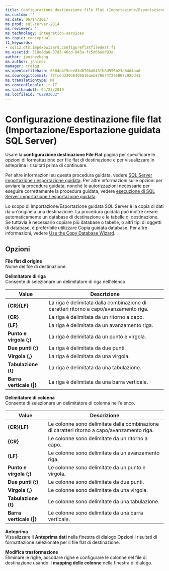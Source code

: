 ```yaml
---
title: Configurazione destinazione file flat (Importazione/Esportazione guidata SQL Server) | Microsoft Docs
ms.custom: ''
ms.date: 06/14/2017
ms.prod: sql-server-2014
ms.reviewer: ''
ms.technology: integration-services
ms.topic: conceptual
f1_keywords:
- sql12.dts.impexpwizard.configureflatfiledest.f1
ms.assetid: 318e8da0-37d3-46cd-943a-fc5d66aad93a
author: janinezhang
ms.author: janinez
manager: craigg
ms.openlocfilehash: 6504e4f5eee83d670b4843fb8d956b23a84d4aad
ms.sourcegitcommit: f7fced330b64d6616aeb8766747295807c92dd41
ms.translationtype: MT
ms.contentlocale: it-IT
ms.lasthandoff: 04/23/2019
ms.locfileid: "62893032"
---
```

# <a name="configure-flat-file-destination-sql-server-import-and-export-wizard"></a>Configurazione destinazione file flat (Importazione/Esportazione guidata SQL Server)
  Usare la **configurazione destinazione File Flat** pagina per specificare le opzioni di formattazione per file flat di destinazione e per visualizzare in anteprima i risultati prima di continuare.  
  
 Per altre informazioni su questa procedura guidata, vedere [SQL Server importazione / esportazione guidata](import-and-export-data-with-the-sql-server-import-and-export-wizard.md). Per altre informazioni sulle opzioni per avviare la procedura guidata, nonché le autorizzazioni necessarie per eseguire correttamente la procedura guidata, vedere [esecuzione di SQL Server importazione / esportazione guidata](start-the-sql-server-import-and-export-wizard.md).  
  
 Lo scopo di Importazione/Esportazione guidata SQL Server è la copia di dati da un'origine a una destinazione. La procedura guidata può inoltre creare automaticamente un database di destinazione e le tabelle di destinazione. Se tuttavia è necessario copiare più database o tabelle, o altri tipi di oggetti di database, è preferibile utilizzare Copia guidata database. Per altre informazioni, vedere [Use the Copy Database Wizard](../../relational-databases/databases/use-the-copy-database-wizard.md).  
  
## <a name="options"></a>Opzioni  
 **File flat di origine**  
 Nome del file di destinazione.  
  
 **Delimitatore di riga**  
 Consente di selezionare un delimitatore di riga nell'elenco.  
  
|Value|Descrizione|  
|-----------|-----------------|  
|**{CR}{LF}**|La riga è delimitata dalla combinazione di caratteri ritorno a capo/avanzamento riga.|  
|**{CR}**|La riga è delimitata da un ritorno a capo.|  
|**{LF}**|La riga è delimitata da un avanzamento riga.|  
|**Punto e virgola {;}**|La riga è delimitata da un punto e virgola.|  
|**Due punti {:}**|La riga è delimitata da due punti.|  
|**Virgola {,}**|La riga è delimitata da una virgola.|  
|**Tabulazione {t}**|La riga è delimitata da una tabulazione.|  
|**Barra verticale {&#124;}**|La riga è delimitata da una barra verticale.|  
  
 **Delimitatore di colonna**  
 Consente di selezionare un delimitatore di colonna nell'elenco.  
  
|Value|Descrizione|  
|-----------|-----------------|  
|**{CR}{LF}**|Le colonne sono delimitate dalla combinazione di caratteri ritorno a capo/avanzamento riga.|  
|**{CR}**|Le colonne sono delimitate da un ritorno a capo.|  
|**{LF}**|Le colonne sono delimitate da un avanzamento riga.|  
|**Punto e virgola {;}**|Le colonne sono delimitate da un punto e virgola.|  
|**Due punti {:}**|Le colonne sono delimitate da due punti.|  
|**Virgola {,}**|Le colonne sono delimitate da una virgola.|  
|**Tabulazione {t}**|Le colonne sono delimitate da una tabulazione.|  
|**Barra verticale {&#124;}**|Le colonne sono delimitate da una barra verticale.|  
  
 **Anteprima**  
 Visualizzare il **Anteprima dati** nella finestra di dialogo Opzioni i risultati di formattazione selezionate per il file flat di destinazione.  
  
 **Modifica trasformazione**  
 Eliminare le righe, accodare righe e configurare le colonne nel file di destinazione usando il **mapping delle colonne** nella finestra di dialogo.  
  
  
